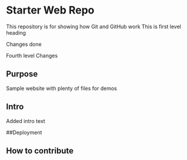 # Starter Web Repo

This repository is for showing how Git and GitHub work This is first level heading

Changes
done

Fourth level Changes

## Purpose

Sample website with plenty of files for demos
## Intro

Added intro text

##Deployment

## How to contribute
